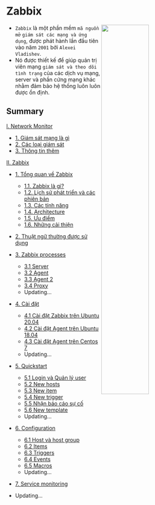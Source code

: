 <h1> Zabbix </h1>

<img src=https://i.imgur.com/3zAIpt7.png width=50% align="right">

- `Zabbix` là một phần mềm `mã nguồn mở` `giám sát các mạng và ứng dụng`, được phát hành lần đầu tiên vào năm `2001` bởi `Alexei Vladishev`. 
- Nó được thiết kế để giúp quản trị viên mạng `giám sát và theo dõi tình trạng` của các dịch vụ mạng, server và phần cứng mạng khác nhằm đảm bảo hệ thống luôn luôn được ổn định.

<h2>Summary</h2>

[I. Network Monitor](Network-Monitor/Network-monitor.md)

- [1. Giám sát mạng là gì](Network-Monitor/Network-monitor.md#1-giám-sát-mạng-là-gì)
- [2. Các loại giám sát](Network-Monitor/Network-monitor.md#2-các-loại-giám-sát)
- [3. Thông tin thêm](Network-Monitor/Network-monitor.md#3-thông-tin-thêm)

[II. Zabbix](Zabbix)

- [1. Tổng quan về Zabbix](Zabbix/Overview/Info.md)
  - [1.1. Zabbix là gì?](Zabbix/Overview/Info.md#1-zabbix-là-gì)
  - [1.2. Lịch sử phát triển và các phiên bản](Zabbix/Overview/Info.md#2-lịch-sử-phát-triển-và-các-phiên-bản)
  - [1.3. Các tính năng](Zabbix/Overview/Info.md#3-các-tính-năng-của-zabbix)
  - [1.4. Architecture](Zabbix/Overview/Info.md#4-architecture)
  - [1.5. Ưu điểm](Zabbix/Overview/Info.md#5-ưu-điểm-của-zabbix)
  - [1.6. Những cải thiện](Zabbix/Overview/Info.md#6-những-điều-cải-thiện)
- [2. Thuật ngữ thường được sử dụng](Zabbix/Thuat-ngu.md)
- [3. Zabbix processes](Zabbix/processes)
  - [3.1 Server](Zabbix/processes/server.md)
  - [3.2 Agent](Zabbix/processes/agent.md)
  - [3.3 Agent 2](Zabbix/processes/agent2.md)
  - [3.4 Proxy](Zabbix/processes/proxy.md)
  - Updating...
- [4. Cài đặt](Zabbix/install)
  - [4.1 Cài đặt Zabbix trên Ubuntu 20.04](Zabbix/install/1-Server-Ubuntu20.04.md)
  - [4.2 Cài đặt Agent trên Ubuntu 18.04](Zabbix/install/2-Agent-Ubuntu18.04.md)
  - [4.3 Cài đặt Agent trên Centos 7](Zabbix/install/3-Agent-Centos7.md)
  - Updating...
- [5. Quickstart](Zabbix/Quickstart)
  - [5.1 Login và Quản lý user](Zabbix/Quickstart/1-Login&User.md)
  - [5.2 New hosts](Zabbix/Quickstart/2-New-host.md)
  - [5.3 New item](Zabbix/Quickstart/3-New-item.md)
  - [5.4 New trigger](Zabbix/Quickstart/4-New-trigger.md)
  - [5.5 Nhận báo cáo sự cố](Zabbix/Quickstart/5-Receiving-Problem-notification.md)
  - [5.6 New template](Zabbix/Quickstart/6-New-template.md)
  - Updating...

- [6. Configuration]()
  - [6.1 Host và host group](Zabbix/Configuration/1-Host&host-groups.md)
  - [6.2 Items](Zabbix/Configuration/2-Items.md)
  - [6.3 Triggers](Zabbix/Configuration/3-Triggers.md)
  - [6.4 Events](Zabbix/Configuration/4-Events.md)
  - [6.5 Macros](Zabbix/Configuration/8-Macros.md)
  - Updating...

- [7. Service monitoring](Zabbix/Service-monitoring)
- Updating...
